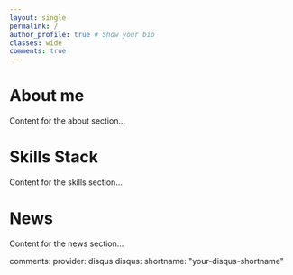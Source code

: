 ```yaml
---
layout: single
permalink: /
author_profile: true # Show your bio
classes: wide
comments: true
---
```

<!-- Remove this: -->

# About me

Content for the about section...

# Skills Stack

Content for the skills section...

# News

Content for the news section...

comments:
  provider: disqus
  disqus:
    shortname: "your-disqus-shortname"
